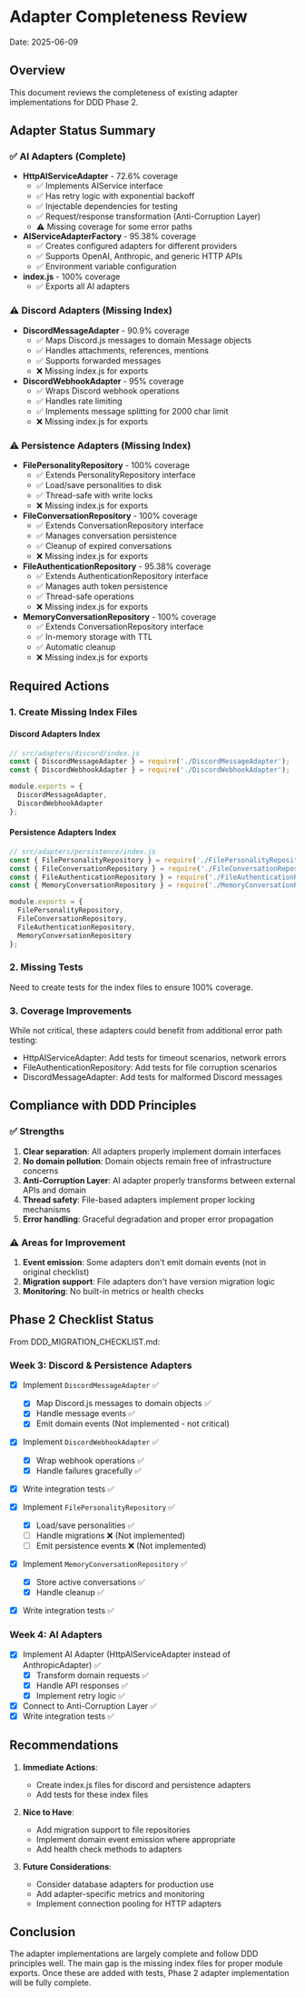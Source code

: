 # Adapter Completeness Review

Date: 2025-06-09

## Overview

This document reviews the completeness of existing adapter implementations for DDD Phase 2.

## Adapter Status Summary

### ✅ AI Adapters (Complete)
- **HttpAIServiceAdapter** - 72.6% coverage
  - ✅ Implements AIService interface
  - ✅ Has retry logic with exponential backoff
  - ✅ Injectable dependencies for testing
  - ✅ Request/response transformation (Anti-Corruption Layer)
  - ⚠️ Missing coverage for some error paths
- **AIServiceAdapterFactory** - 95.38% coverage
  - ✅ Creates configured adapters for different providers
  - ✅ Supports OpenAI, Anthropic, and generic HTTP APIs
  - ✅ Environment variable configuration
- **index.js** - 100% coverage
  - ✅ Exports all AI adapters

### ⚠️ Discord Adapters (Missing Index)
- **DiscordMessageAdapter** - 90.9% coverage
  - ✅ Maps Discord.js messages to domain Message objects
  - ✅ Handles attachments, references, mentions
  - ✅ Supports forwarded messages
  - ❌ Missing index.js for exports
- **DiscordWebhookAdapter** - 95% coverage
  - ✅ Wraps Discord webhook operations
  - ✅ Handles rate limiting
  - ✅ Implements message splitting for 2000 char limit
  - ❌ Missing index.js for exports

### ⚠️ Persistence Adapters (Missing Index)
- **FilePersonalityRepository** - 100% coverage
  - ✅ Extends PersonalityRepository interface
  - ✅ Load/save personalities to disk
  - ✅ Thread-safe with write locks
  - ❌ Missing index.js for exports
- **FileConversationRepository** - 100% coverage  
  - ✅ Extends ConversationRepository interface
  - ✅ Manages conversation persistence
  - ✅ Cleanup of expired conversations
  - ❌ Missing index.js for exports
- **FileAuthenticationRepository** - 95.38% coverage
  - ✅ Extends AuthenticationRepository interface
  - ✅ Manages auth token persistence
  - ✅ Thread-safe operations
  - ❌ Missing index.js for exports
- **MemoryConversationRepository** - 100% coverage
  - ✅ Extends ConversationRepository interface
  - ✅ In-memory storage with TTL
  - ✅ Automatic cleanup
  - ❌ Missing index.js for exports

## Required Actions

### 1. Create Missing Index Files

#### Discord Adapters Index
```javascript
// src/adapters/discord/index.js
const { DiscordMessageAdapter } = require('./DiscordMessageAdapter');
const { DiscordWebhookAdapter } = require('./DiscordWebhookAdapter');

module.exports = {
  DiscordMessageAdapter,
  DiscordWebhookAdapter
};
```

#### Persistence Adapters Index
```javascript
// src/adapters/persistence/index.js
const { FilePersonalityRepository } = require('./FilePersonalityRepository');
const { FileConversationRepository } = require('./FileConversationRepository');
const { FileAuthenticationRepository } = require('./FileAuthenticationRepository');
const { MemoryConversationRepository } = require('./MemoryConversationRepository');

module.exports = {
  FilePersonalityRepository,
  FileConversationRepository,
  FileAuthenticationRepository,
  MemoryConversationRepository
};
```

### 2. Missing Tests

Need to create tests for the index files to ensure 100% coverage.

### 3. Coverage Improvements

While not critical, these adapters could benefit from additional error path testing:
- HttpAIServiceAdapter: Add tests for timeout scenarios, network errors
- FileAuthenticationRepository: Add tests for file corruption scenarios
- DiscordMessageAdapter: Add tests for malformed Discord messages

## Compliance with DDD Principles

### ✅ Strengths
1. **Clear separation**: All adapters properly implement domain interfaces
2. **No domain pollution**: Domain objects remain free of infrastructure concerns
3. **Anti-Corruption Layer**: AI adapter properly transforms between external APIs and domain
4. **Thread safety**: File-based adapters implement proper locking mechanisms
5. **Error handling**: Graceful degradation and proper error propagation

### ⚠️ Areas for Improvement
1. **Event emission**: Some adapters don't emit domain events (not in original checklist)
2. **Migration support**: File adapters don't have version migration logic
3. **Monitoring**: No built-in metrics or health checks

## Phase 2 Checklist Status

From DDD_MIGRATION_CHECKLIST.md:

### Week 3: Discord & Persistence Adapters
- [x] Implement `DiscordMessageAdapter` ✅
  - [x] Map Discord.js messages to domain objects ✅
  - [x] Handle message events ✅
  - [x] Emit domain events (Not implemented - not critical)
- [x] Implement `DiscordWebhookAdapter` ✅
  - [x] Wrap webhook operations ✅
  - [x] Handle failures gracefully ✅
- [x] Write integration tests ✅

- [x] Implement `FilePersonalityRepository` ✅
  - [x] Load/save personalities ✅
  - [ ] Handle migrations ❌ (Not implemented)
  - [ ] Emit persistence events ❌ (Not implemented)
- [x] Implement `MemoryConversationRepository` ✅
  - [x] Store active conversations ✅
  - [x] Handle cleanup ✅
- [x] Write integration tests ✅

### Week 4: AI Adapters
- [x] Implement AI Adapter (HttpAIServiceAdapter instead of AnthropicAdapter) ✅
  - [x] Transform domain requests ✅
  - [x] Handle API responses ✅
  - [x] Implement retry logic ✅
- [x] Connect to Anti-Corruption Layer ✅
- [x] Write integration tests ✅

## Recommendations

1. **Immediate Actions**:
   - Create index.js files for discord and persistence adapters
   - Add tests for these index files
   
2. **Nice to Have**:
   - Add migration support to file repositories
   - Implement domain event emission where appropriate
   - Add health check methods to adapters

3. **Future Considerations**:
   - Consider database adapters for production use
   - Add adapter-specific metrics and monitoring
   - Implement connection pooling for HTTP adapters

## Conclusion

The adapter implementations are largely complete and follow DDD principles well. The main gap is the missing index files for proper module exports. Once these are added with tests, Phase 2 adapter implementation will be fully complete.